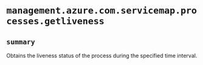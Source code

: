 # `management.azure.com.servicemap.processes.getliveness`

## `summary`
Obtains the liveness status of the process during the specified time interval.


